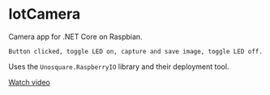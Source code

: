 # IotCamera
Camera app for .NET Core on Raspbian.

```Button clicked, toggle LED on, capture and save image, toggle LED off.```

Uses the ```Unosquare.RaspberryIO``` library and their deployment tool.

[Watch video](https://www.youtube.com/watch?v=eB1X_7YMWfs)
